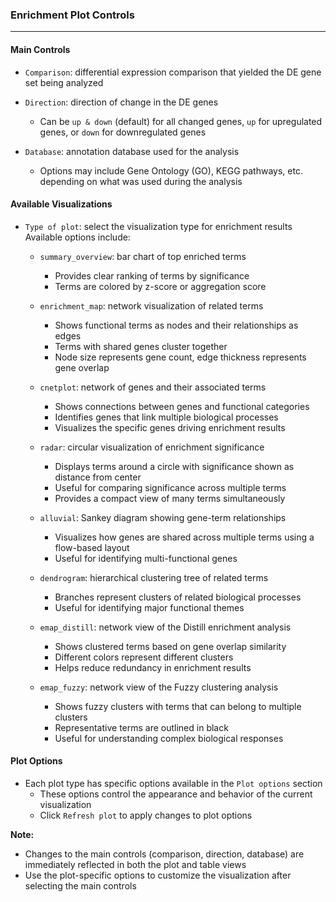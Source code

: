### Enrichment Plot Controls
-----------------------------

#### Main Controls

- `Comparison`: differential expression comparison that yielded the DE gene set being analyzed

- `Direction`: direction of change in the DE genes
  - Can be `up & down` (default) for all changed genes, `up` for upregulated genes, or `down` for downregulated genes

- `Database`: annotation database used for the analysis
  - Options may include Gene Ontology (GO), KEGG pathways, etc. depending on what was used during the analysis

#### Available Visualizations

- `Type of plot`: select the visualization type for enrichment results
  Available options include:

  - `summary_overview`: bar chart of top enriched terms
    - Provides clear ranking of terms by significance
    - Terms are colored by z-score or aggregation score

  - `enrichment_map`: network visualization of related terms
    - Shows functional terms as nodes and their relationships as edges
    - Terms with shared genes cluster together
    - Node size represents gene count, edge thickness represents gene overlap

  - `cnetplot`: network of genes and their associated terms
    - Shows connections between genes and functional categories
    - Identifies genes that link multiple biological processes
    - Visualizes the specific genes driving enrichment results

  - `radar`: circular visualization of enrichment significance
    - Displays terms around a circle with significance shown as distance from center
    - Useful for comparing significance across multiple terms
    - Provides a compact view of many terms simultaneously

  - `alluvial`: Sankey diagram showing gene-term relationships
    - Visualizes how genes are shared across multiple terms using a flow-based layout
    - Useful for identifying multi-functional genes

  - `dendrogram`: hierarchical clustering tree of related terms
    - Branches represent clusters of related biological processes
    - Useful for identifying major functional themes

  - `emap_distill`: network view of the Distill enrichment analysis
    - Shows clustered terms based on gene overlap similarity
    - Different colors represent different clusters
    - Helps reduce redundancy in enrichment results

  - `emap_fuzzy`: network view of the Fuzzy clustering analysis
    - Shows fuzzy clusters with terms that can belong to multiple clusters
    - Representative terms are outlined in black
    - Useful for understanding complex biological responses

#### Plot Options

- Each plot type has specific options available in the `Plot options` section
  - These options control the appearance and behavior of the current visualization
  - Click `Refresh plot` to apply changes to plot options

**Note:**
- Changes to the main controls (comparison, direction, database) are immediately reflected in both the plot and table views
- Use the plot-specific options to customize the visualization after selecting the main controls
